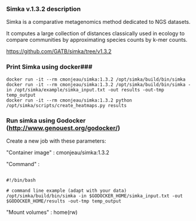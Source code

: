 ### Simka v.1.3.2 description ###

Simka is a comparative metagenomics method dedicated to NGS datasets. 

It computes a large collection of distances classically used in ecology to compare communities by approximating species counts by k-mer counts.

https://github.com/GATB/simka/tree/v1.3.2

### Print Simka using docker###

```
docker run -it --rm cmonjeau/simka:1.3.2 /opt/simka/build/bin/simka
docker run -it --rm cmonjeau/simka:1.3.2 /opt/simka/build/bin/simka -in /opt/simka/example/simka_input.txt -out results -out-tmp temp_output
docker run -it --rm cmonjeau/simka:1.3.2 python /opt/simka/scripts/create_heatmaps.py results
```

### Run simka using Godocker (http://www.genouest.org/godocker/)

Create a new job with these parameters:

"Container image" : cmonjeau/simka:1.3.2

"Command" : 

```

#!/bin/bash

# command line example (adapt with your data)
/opt/simka/build/bin/simka -in $GODOCKER_HOME/simka_input.txt -out $GODOCKER_HOME/results -out-tmp temp_output

```

"Mount volumes" : home(rw)


